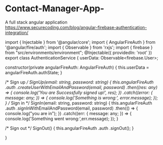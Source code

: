 # Contact-Manager-App-
A full stack angular application
https://www.securecoding.com/blog/angular-firebase-authentication-integration/


import { Injectable } from '@angular/core';
import { AngularFireAuth } from '@angular/fire/auth';
import { Observable } from 'rxjs';
import { firebase } from "src/environments/environment";
@Injectable({
  providedIn: 'root'
})
export class AuthenticationService {
  userData: Observable<firebase.User>;
 
 constructor(private angularFireAuth: AngularFireAuth) {
 this.userData = angularFireAuth.authState;
 }
 
 /* Sign up */
 SignUp(email: string, password: string) {
 this.angularFireAuth
 .auth
 .createUserWithEmailAndPassword(email, password)
 .then((res: any) => {
 console.log('You are Successfully signed up!', res);
 })
 .catch((error: { message: any; }) => {
 console.log('Something is wrong:', error.message);
 });
 }
 /* Sign in */
 SignIn(email: string, password: string) {
  this.angularFireAuth
  .auth
  .signInWithEmailAndPassword(email, password)
  .then(() => {
  console.log("you are in");
  })
  .catch((err: { message: any; }) => {
  console.log('Something went wrong:',err.message);
  });
  }
  
  /* Sign out */
  SignOut() {
  this.angularFireAuth
  .auth
  .signOut();
  }
 
}
  